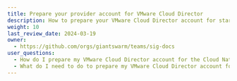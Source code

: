```yaml
---
title: Prepare your provider account for VMware Cloud Director
description: How to prepare your VMware Cloud Director account for starting to build your Cloud Native Developer Platform.
weight: 10
last_review_date: 2024-03-19
owner:
  - https://github.com/orgs/giantswarm/teams/sig-docs
user_questions:
  - How do I prepare my VMware Cloud Director account for the Cloud Native Developer Platform?
  - What do I need to do to prepare my VMware Cloud Director account for the Cloud Native Developer Platform?
---
```


